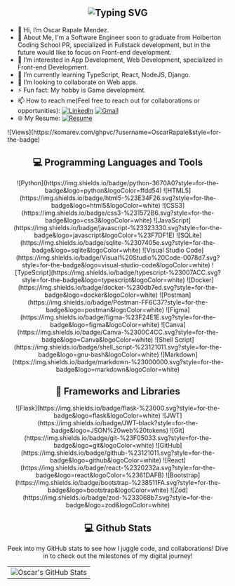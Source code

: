 <div align="center">
<h2><img src="https://readme-typing-svg.herokuapp.com?font=Jetbrains+mono&size=40&duration=3000&color=a483f6&center=true&vCenter=true&width=435&lines=Hey,+I'm+Oscar!;Welcome...;to+my+Github!;" alt="Typing SVG"/></h2>
</div>

- 👋 Hi, I’m Oscar Rapale Mendez.
- 🚀 About Me, I'm a Software Engineer soon to graduate from Holberton Coding School PR, specialized in Fullstack development, but in the future would like to focus on Front-end development.
- 👀 I’m interested in App Development, Web Development, specialized in Front-end Development.
- 🌱 I’m currently learning TypeScript, React, NodeJS, Django.
- 💞️ I’m looking to collaborate on Web apps.
- ⚡ Fun fact: My hobby is Game development.
- 📫 How to reach me(Feel free to reach out for collaborations or opportunities): [![LinkedIn](https://img.shields.io/badge/linkedin-%230077B5.svg?style=for-the-badge&logo=linkedin&logoColor=white)](https://mylinkedInlink/) [![Gmail](https://img.shields.io/badge/Gmail-D14836?style=for-the-badge&logo=gmail&logoColor=white)](mailto:oscarrapale@gmail.com)
- 🌐 My Resume: [![Resume](https://img.shields.io/badge/RESUME-important?style=for-the-badge)](./.pdf)

<div>
![Views](https://komarev.com/ghpvc/?username=OscarRapale&style=for-the-badge)
</div>

<div align="center">
<h2 align="center" class="section-heading">💻 Programming Languages and Tools</h2>
![Python](https://img.shields.io/badge/python-3670A0?style=for-the-badge&logo=python&logoColor=ffdd54)
![HTML5](https://img.shields.io/badge/html5-%23E34F26.svg?style=for-the-badge&logo=html5&logoColor=white)
![CSS3](https://img.shields.io/badge/css3-%231572B6.svg?style=for-the-badge&logo=css3&logoColor=white)
![JavaScript](https://img.shields.io/badge/javascript-%23323330.svg?style=for-the-badge&logo=javascript&logoColor=%23F7DF1E)
![SQLite](https://img.shields.io/badge/sqlite-%2307405e.svg?style=for-the-badge&logo=sqlite&logoColor=white)
![Visual Studio Code](https://img.shields.io/badge/Visual%20Studio%20Code-0078d7.svg?style=for-the-badge&logo=visual-studio-code&logoColor=white)
![TypeScript](https://img.shields.io/badge/typescript-%23007ACC.svg?style=for-the-badge&logo=typescript&logoColor=white)
![Docker](https://img.shields.io/badge/docker-%230db7ed.svg?style=for-the-badge&logo=docker&logoColor=white)
![Postman](https://img.shields.io/badge/Postman-FF6C37?style=for-the-badge&logo=postman&logoColor=white)
![Figma](https://img.shields.io/badge/figma-%23F24E1E.svg?style=for-the-badge&logo=figma&logoColor=white)
![Canva](https://img.shields.io/badge/Canva-%2300C4CC.svg?style=for-the-badge&logo=Canva&logoColor=white)
![Shell Script](https://img.shields.io/badge/shell_script-%23121011.svg?style=for-the-badge&logo=gnu-bash&logoColor=white)
![Markdown](https://img.shields.io/badge/markdown-%23000000.svg?style=for-the-badge&logo=markdown&logoColor=white)
</div>

<div align="center">
<h2 align="center" class="section-heading">🔧 Frameworks and Libraries</h2>
![Flask](https://img.shields.io/badge/flask-%23000.svg?style=for-the-badge&logo=flask&logoColor=white)
![JWT](https://img.shields.io/badge/JWT-black?style=for-the-badge&logo=JSON%20web%20tokens)
![Git](https://img.shields.io/badge/git-%23F05033.svg?style=for-the-badge&logo=git&logoColor=white)
![GitHub](https://img.shields.io/badge/github-%23121011.svg?style=for-the-badge&logo=github&logoColor=white)
![React](https://img.shields.io/badge/react-%2320232a.svg?style=for-the-badge&logo=react&logoColor=%2361DAFB)
![Bootstrap](https://img.shields.io/badge/bootstrap-%238511FA.svg?style=for-the-badge&logo=bootstrap&logoColor=white)
![Zod](https://img.shields.io/badge/zod-%233068b7.svg?style=for-the-badge&logo=zod&logoColor=white)
</div>

<div align="center">
<h2 align="center" class="section-heading"> 💻 Github Stats</h2>
<p>Peek into my GitHub stats to see how I juggle code, and collaborations! Dive in to check out the milestones of my digital journey!</p>
 <table align="center" width="100%" height="100%" >
    <tr>
       <td><img style="border: none;" src="https://github-profile-summary-cards.vercel.app/api/cards/profile-details?username=OscarRapale&theme=github_dark" alt="Oscar's GitHub Stats"/></td>
    </tr>
 </table>

 <table align="center" width="100%" height="100%" >
    <tr>
        <td><img style="border: none;" src="https://github-profile-summary-cards.vercel.app/api/cards/stats?username=OscarRapale&theme=github_dark" alt="Oscar's GitHub Stats"/></td>
        <td><img style="border: none;" src="https://github-profile-summary-cards.vercel.app/api/cards/productive-time?username=OscarRapale&theme=github_dark&utcOffset=10" alt="Oscar's GitHub Stats"/>
        <td><img style="border: none;" src="https://github-profile-summary-cards.vercel.app/api/cards/repos-per-language?username=OscarRapale&theme=github_dark" alt="Oscar's GitHub Stats"/></td>
        <td><img style="border: none;" src="https://github-profile-summary-cards.vercel.app/api/cards/most-commit-language?username=OscarRapale&theme=github_dark" alt="Oscar's GitHub Stats"/></td>
    </tr>
 </table>
</div>
<!---
OscarRapale/OscarRapale is a ✨ special ✨ repository because its `README.md` (this file) appears on your GitHub profile.
You can click the Preview link to take a look at your changes.
--->
